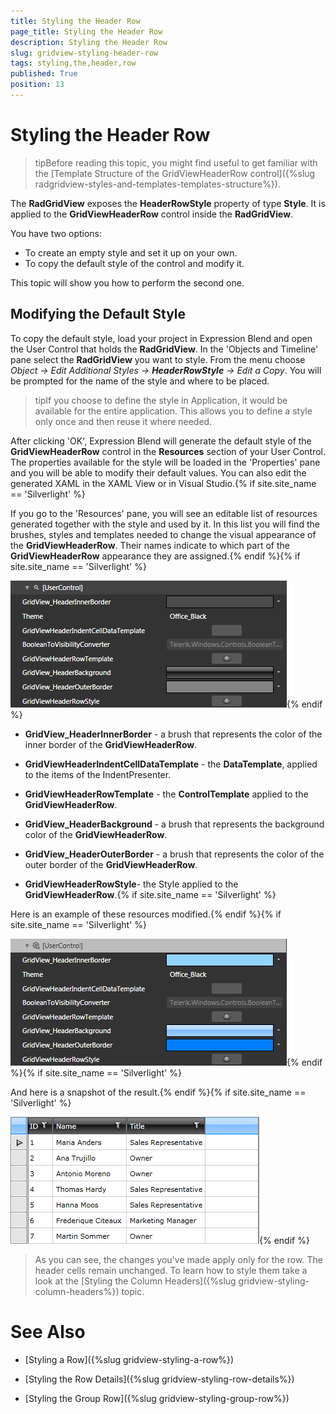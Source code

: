 ```yaml
---
title: Styling the Header Row
page_title: Styling the Header Row
description: Styling the Header Row
slug: gridview-styling-header-row
tags: styling,the,header,row
published: True
position: 13
---
```


# Styling the Header Row



>tipBefore reading this topic, you might find useful to get familiar with the [Template Structure of the GridViewHeaderRow control]({%slug radgridview-styles-and-templates-templates-structure%}).

The __RadGridView__ exposes the __HeaderRowStyle__ property of type __Style__. It is applied to the __GridViewHeaderRow__ control inside the __RadGridView__.

You have two options:

* To create an empty style and set it up on your own.
* To copy the default style of the control and modify it.

This topic will show you how to perform the second one.

## Modifying the Default Style

To copy the default style, load your project in Expression Blend and open the User Control that holds the __RadGridView__. In the 'Objects and Timeline' pane select the __RadGridView__ you want to style. From the menu choose *Object -> Edit Additional Styles -> __HeaderRowStyle__ -> Edit a Copy*. You will be prompted for the name of the style and where to be placed.

>tipIf you choose to define the style in Application, it would be available for the entire application. This allows you to define a style only once and then reuse it where needed.

After clicking 'OK', Expression Blend will generate the default style of the __GridViewHeaderRow__ control in the __Resources__ section of your User Control. The properties available for the style will be loaded in the 'Properties' pane and you will be able to modify their default values. You can also edit the generated XAML in the XAML View or in Visual Studio.{% if site.site_name == 'Silverlight' %}

If you go to the 'Resources' pane, you will see an editable list of resources generated together with the style and used by it. In this list you will find the brushes, styles and templates needed to change the visual appearance of the __GridViewHeaderRow__. Their names indicate to which part of the __GridViewHeaderRow__ appearance they are assigned.{% endif %}{% if site.site_name == 'Silverlight' %}

![](images/RadGridView_Styles_and_Templates_Styling_GridViewHeaderRow_01.png){% endif %}

* __GridView_HeaderInnerBorder__ - a brush that represents the color of the inner border  of the __GridViewHeaderRow__.

* __GridViewHeaderIndentCellDataTemplate__ - the __DataTemplate__, applied to the items of the IndentPresenter.

* __GridViewHeaderRowTemplate__ - the __ControlTemplate__ applied to the __GridViewHeaderRow__.

* __GridView_HeaderBackground__ - a brush that represents the background color of the __GridViewHeaderRow__.

* __GridView_HeaderOuterBorder__ - a brush that represents the color of the outer border of the __GridViewHeaderRow__.

* __GridViewHeaderRowStyle__- the Style applied to the __GridViewHeaderRow__.{% if site.site_name == 'Silverlight' %}

Here is an example of these resources modified.{% endif %}{% if site.site_name == 'Silverlight' %}

![](images/RadGridView_Styles_and_Templates_Styling_GridViewHeaderRow_02.png){% endif %}{% if site.site_name == 'Silverlight' %}

And here is a snapshot of the result.{% endif %}{% if site.site_name == 'Silverlight' %}


![](images/RadGridView_Styles_and_Templates_Styling_GridViewHeaderRow_03.png){% endif %}

>As you can see, the changes you've made apply only for the row. The header cells remain unchanged. To learn how to style them take a look at the [Styling the Column Headers]({%slug gridview-styling-column-headers%}) topic.

# See Also

 * [Styling a Row]({%slug gridview-styling-a-row%})

 * [Styling the Row Details]({%slug gridview-styling-row-details%})

 * [Styling the Group Row]({%slug gridview-styling-group-row%})
